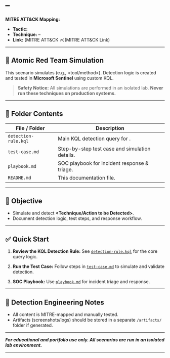 # <MITRE Technique ID> – <Technique Name>

**MITRE ATT&CK Mapping:**

* **Tactic:** <Tactic Name>
* **Technique:** <MITRE Technique ID> – <Technique Name>
* **Link:** [MITRE ATT&CK <ID> ↗️](MITRE ATT&CK Link)

---

## 🧪 Atomic Red Team Simulation

This scenario simulates **<Short scenario description>** (e.g., <tool/method>). Detection logic is created and tested in **Microsoft Sentinel** using custom KQL.

> **Safety Notice:**
> All simulations are performed in an isolated lab. **Never run these techniques on production systems.**

---

## 📂 Folder Contents

| File / Folder        | Description                                    |
| -------------------- | ---------------------------------------------- |
| `detection-rule.kql` | Main KQL detection query for <Technique>.      |
| `test-case.md`       | Step-by-step test case and simulation details. |
| `playbook.md`        | SOC playbook for incident response & triage.   |
| `README.md`          | This documentation file.                       |

---

## 🎯 Objective

* Simulate and detect **<Technique/Action to be Detected>**.
* Document detection logic, test steps, and response workflow.

---

## ✅ Quick Start

1. **Review the KQL Detection Rule:**
   See [`detection-rule.kql`](./detection-rule.kql) for the core query logic.

2. **Run the Test Case:**
   Follow steps in [`test-case.md`](./test-case.md) to simulate and validate detection.

3. **SOC Playbook:**
   Use [`playbook.md`](./playbook.md) for incident triage and response.

---

## 🧠 Detection Engineering Notes

* All content is MITRE-mapped and manually tested.
* Artifacts (screenshots/logs) should be stored in a separate `/artifacts/` folder if generated.

---

***For educational and portfolio use only. All scenarios are run in an isolated lab environment.***

---
